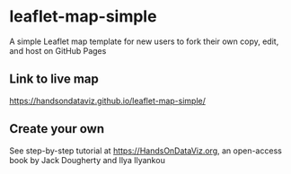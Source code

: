 # leaflet-map-simple
A simple Leaflet map template for new users to fork their own copy, edit, and host on GitHub Pages

## Link to live map
https://handsondataviz.github.io/leaflet-map-simple/

## Create your own
See step-by-step tutorial at https://HandsOnDataViz.org, an open-access book by Jack Dougherty and Ilya Ilyankou
